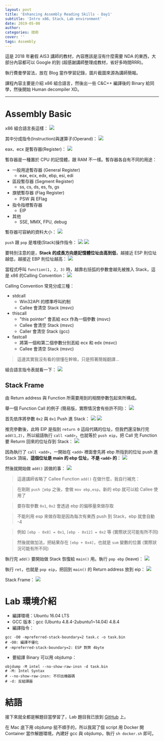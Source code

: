 ```yaml
---
layout: post
title: 'Enhancing Assembly Reading Skills - Day1'
subtitle: 'Intro x86、Stack、Lab environment'
date: 2019-05-08
author:
categories: 技術
cover: ''
tags: Assembly
---
```


這是 2018 年暑假 AIS3 講師的教材，內容應該是沒有什麼需要 NDA 的東西，大部分內容都可以 Google 的到 (超感謝講師整理成教材，省好多時間RRR)。

執行費曼學習法，放在 Blog 當作學習記錄，圖片截圖來源為講師簡報。

課程內容主要是介紹 x86 組合語言，然後出一些 C&C++ 編譯後的 Binary 給同學，然後開始 Human decompiler XD。

---

# Assembly Basic

x86 組合語言長這樣：
![](/assets/img/post/2019-05-06-AssemblyD1/p1.png)

其中分成指令(Instruction)與運算子(Operand)：
![](/assets/img/post/2019-05-06-AssemblyD1/p2.png)

eax、ecx 是暫存器(Register)：
![](/assets/img/post/2019-05-06-AssemblyD1/p3.png)

暫存器是一種置於 CPU 的記憶體，跟 RAM 不一樣。暫存器各自有不同的用途：
- 一般用途暫存器 (General Register)
  - eax, ecx, edx, ebp, esi, edi
- 區段暫存器 (Segment Register)
  - ss, cs, ds, es, fs, gs
- 旗號暫存器 (Flag Register)
  - PSW 與 EFlag
- 指令指標暫存器
  - EIP
- 其他
  - SSE, MMX, FPU, debug

暫存器可容納的資料大小：
![](/assets/img/post/2019-05-06-AssemblyD1/p4.png)

`push` 跟 `pop` 是堆棧(Stack)操作指令：
![](/assets/img/post/2019-05-06-AssemblyD1/p5.png)
![](/assets/img/post/2019-05-06-AssemblyD1/p6.png)

要特別注意的是，**Stack 的成長方向是記憶體位址由高到低**，越接近 ESP 則位址越低，越接近 EBP 則位址越高：
![](/assets/img/post/2019-05-06-AssemblyD1/p7.png)

當程式呼叫 `function(1, 2, 3)` 時，越靠右括弧的參數會越先被推入 Stack，這是 x86 的Calling Convention：
![](/assets/img/post/2019-05-06-AssemblyD1/p8.png)

Calling Convention 常見分成三種：
- stdcall
  - Win32API 的標準呼叫約制
  - Callee 會清空 Stack (msvc)
- thiscall
  - "this pointer" 會丟給 ecx 作為一個參數 (msvc)
  - Callee 會清空 Stack (msvc)
  - Caller 會清空 Stack (gcc)
- fastcall
  - 將第一個和第二個參數分別丟給 ecx 和 edx (msvc)
  - Callee 會清空 Stack (msvc)

> 這邊其實我沒有看的很懂在幹嘛，只是照著簡報翻譯...

組合語言指令表就看一下：
![](/assets/img/post/2019-05-06-AssemblyD1/p17.png)

## Stack Frame

由 Return address 與 Function 所需要用到的相關參數包起來所構成。

舉一個 Function Call 的例子 (簡易版，實際情況會有些許不同)：
![](/assets/img/post/2019-05-06-AssemblyD1/p9.png)

首先依序將參數 `0x2` 與 `0x1` Push 進 Stack：
![](/assets/img/post/2019-05-06-AssemblyD1/p10.png)
![](/assets/img/post/2019-05-06-AssemblyD1/p11.png)

推完參數後，此時 EIP 是指到 `return 0` 這段代碼的位址，但我們還沒執行完 `add(1,2)`，所以組語執行 `call <add>`，也就等於 `push eip`，把 Call 完 Function 要 Returm 回來的位址存到 Stack：
![](/assets/img/post/2019-05-06-AssemblyD1/p12.png)

因為執行了 `call <add>`，一開始在 `<add>` 裡面會先將 ebp 所指到的位址 push 進 Stack 頂端，**這個位址是 main 的 ebp 位址，不是 `<add>` 的**：
![](/assets/img/post/2019-05-06-AssemblyD1/p13.png)

然後就開始做 `add()` 該做的事：
![](/assets/img/post/2019-05-06-AssemblyD1/p13.png)

> 這邊講師省略了 Callee Function `add()` 在做什麼，我自行補充：

> 在剛剛 `push ebp` 之後，會做 `mov ebp,esp`，新的 ebp 就可以給 Callee 使用了

> 要存取參數 `0x1`, `0x2` 會透過 ebp 的偏移量來做存取

> 不能利用 esp 來做存取是因為每次有東西 push 到 Stack，ebp 就會自動 -4

> 例如 `[ebp - 0x8] = 0x1`, `[ebp - 0x12] = 0x2` 等 (實際狀況可能有所不同)

> 然後就做加法，把結果存在 `[ebp + 0x4]`，也就是 `sum` 變數的位置 (實際狀況可能有所不同)

執行完 `add()` 要開始做 Stack 恢復給 `main()` 用。執行 `pop ebp` (leave)：
![](/assets/img/post/2019-05-06-AssemblyD1/p14.png)

執行 `ret`，也就是 `pop eip`，把回到 `main()` 的 Return address 放到 eip：
![](/assets/img/post/2019-05-06-AssemblyD1/p15.png)

Stack Frame：
![](/assets/img/post/2019-05-06-AssemblyD1/p16.png)

# Lab 環境介紹

- 編譯環境：Ubuntu 16.04 LTS
- GCC 版本：gcc (Ubuntu 4.8.4-2ubuntu1~14.04) 4.8.4
- 編譯指令：
```shell=
gcc -O0 -mpreferred-stack-boundary=2 task.c -o task.bin
# -O0: 編譯不優化
# -mpreferred-stack-boundary=2: ESP 對齊 4byte
```
- 要組譯 Binary 可以用 objdump：
```shell=
objdump -M intel --no-show-raw-insn -d task.bin
# -M: Intel Syntax
# --no-show-raw-insn: 不印出機器碼
# -d: 反組譯器
```

# 結語

接下來就全都是解題目當學習了，Lab 題目我已放到 [GitHub](https://github.com/finn79426/Assembly-Training) 上。

在 Mac 底下用 objdump 挺不順手的，所以我寫了個 script 用 Docker 開 Container 當作解題環境，內建好 gcc 與 objdump，執行 `sh docker.sh` 即可。